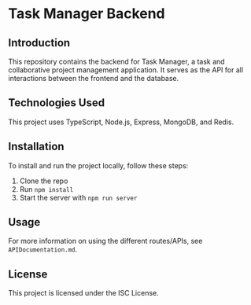 # Task Manager Backend

## Introduction
This repository contains the backend for Task Manager, a task and collaborative project management application. It serves as the API for all interactions between the frontend and the database.

## Technologies Used
This project uses TypeScript, Node.js, Express, MongoDB, and Redis.

## Installation
To install and run the project locally, follow these steps:
1. Clone the repo
2. Run `npm install`
3. Start the server with `npm run server`

## Usage
For more information on using the different routes/APIs, see `APIDocumentation.md`.

## License
This project is licensed under the ISC License.
